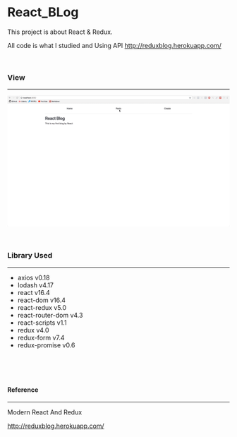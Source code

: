 # React_BLog
This project is about React & Redux.

All code is what I studied and Using API http://reduxblog.herokuapp.com/

<br>

### View
---
![My View](./react_blog.gif)

<br>

### Library Used
---
- axios v0.18
- lodash v4.17
- react v16.4
- react-dom v16.4
- react-redux v5.0
- react-router-dom v4.3
- react-scripts v1.1
- redux v4.0
- redux-form v7.4
- redux-promise v0.6

<br>
<br>
<br>

#### Reference
---
Modern React And Redux

http://reduxblog.herokuapp.com/
